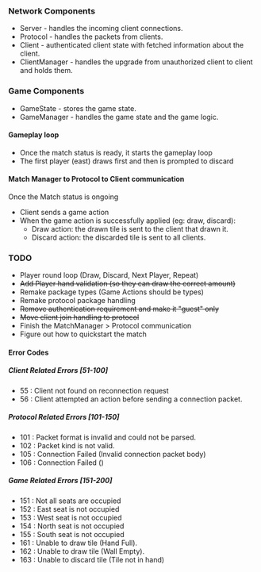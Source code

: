 ### Network Components
- Server - handles the incoming client connections.
- Protocol - handles the packets from clients.
- Client - authenticated client state with fetched information about the client.
- ClientManager - handles the upgrade from unauthorized client to client and holds them.

### Game Components
- GameState - stores the game state.
- GameManager - handles the game state and the game logic.

#### Gameplay loop
- Once the match status is ready, it starts the gameplay loop
- The first player (east) draws first and then is prompted to discard

#### Match Manager to Protocol to Client communication
Once the Match status is ongoing
- Client sends a game action
- When the game action is successfully applied (eg: draw, discard):
  - Draw action: the drawn tile is sent to the client that drawn it.
  - Discard action: the discarded tile is sent to all clients.


### TODO
- Player round loop (Draw, Discard, Next Player, Repeat)
- ~~Add Player hand validation (so they can draw the correct amount)~~ 
- Remake package types (Game Actions should be types)
- Remake protocol package handling
- ~~Remove authentication requirement and make it "guest" only~~
- ~~Move client join handling to protocol~~
- Finish the MatchManager > Protocol communication
- Figure out how to quickstart the match

#### Error Codes

##### Client Related Errors [51-100]
- 55 : Client not found on reconnection request
- 56 : Client attempted an action before sending a connection packet.

##### Protocol Related Errors [101-150]
- 101 : Packet format is invalid and could not be parsed.
- 102 : Packet kind is not valid.
- 105 : Connection Failed (Invalid connection packet body)
- 106 : Connection Failed ()

##### Game Related Errors [151-200]
- 151 : Not all seats are occupied
- 152 : East seat is not occupied
- 153 : West seat is not occupied
- 154 : North seat is not occupied
- 155 : South seat is not occupied
- 161 : Unable to draw tile (Hand Full).
- 162 : Unable to draw tile (Wall Empty).
- 163 : Unable to discard tile (Tile not in hand)

